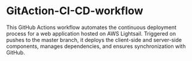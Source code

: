 # GitAction-CI-CD-workflow
This GitHub Actions workflow automates the continuous deployment process for a web application hosted on AWS Lightsail. Triggered on pushes to the master branch, it deploys the client-side and server-side components, manages dependencies, and ensures synchronization with GitHub.
